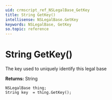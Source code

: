 ```yaml
---
uid: crmscript_ref_NSLegalBase_GetKey
title: String GetKey()
intellisense: NSLegalBase.GetKey
keywords: NSLegalBase, GetKey
so.topic: reference
---
```


# String GetKey()

The key used to uniquely identify this legal base

**Returns:** String

```crmscript
NSLegalBase thing;
String key  = thing.GetKey();
```

